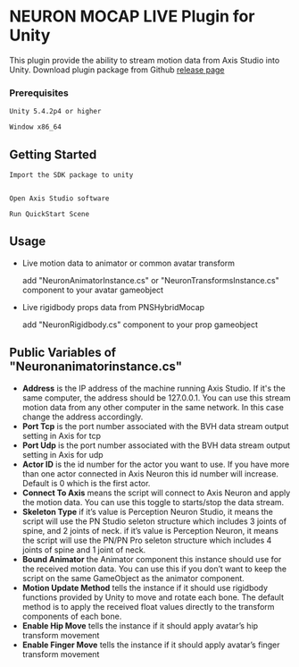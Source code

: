 # NEURON MOCAP LIVE Plugin for Unity
 
This plugin provide the ability to stream motion data from Axis Studio into Unity.
Download plugin package from Github  [release page](https://github.com/pnmocap/Neuron_Mocap_Live_Unity/releases)

### Prerequisites
  
```
Unity 5.4.2p4 or higher

Window x86_64
```
 
## Getting Started
 
```
Import the SDK package to unity


Open Axis Studio software

Run QuickStart Scene
```
 
## Usage

* Live motion data to animator or common avatar transform

  add "NeuronAnimatorInstance.cs" or "NeuronTransformsInstance.cs" component to your avatar gameobject
  
* Live  rigidbody props data from PNSHybridMocap

  add "NeuronRigidbody.cs" component to your prop gameobject


## Public Variables of "Neuronanimatorinstance.cs"

*	**Address** is the IP address of the machine running Axis Studio. If it's the same computer, the address should be 127.0.0.1. You can use this stream motion data from any other computer in the same network. In this case change the address accordingly.
*	**Port Tcp** is the port number associated with the BVH data stream output setting in Axis for tcp
*	**Port Udp** is the port number associated with the BVH data stream output setting in Axis for udp
*	**Actor ID** is the id number for the actor you want to use. If you have more than one actor connected in Axis Neuron this id number will increase. Default is 0 which is the first actor. 
*	**Connect To Axis** means the script will connect to Axis Neuron and apply the motion data. You can use this toggle to starts/stop the data stream.
*	**Skeleton Type** if it’s value is Perception Neuron Studio, it means the script will use the PN Studio seleton structure which includes 3 joints of spine, and 2 joints of neck. 
    if it’s value is Perception Neuron, it means the script will use the PN/PN Pro seleton structure which includes 4 joints of spine and 1 joint of neck.
*   **Bound Animator** the Animator component this instance should use for the received motion data. You can use this if you don’t want to keep the script on the same GameObject as the animator component.
*   **Motion Update Method** tells the instance if it should use rigidbody functions provided by Unity to move and rotate each bone. The default method is to apply the received float values directly to the transform components of each bone.
*   **Enable Hip Move** tells the instance if it should apply avatar’s hip transform movement
*   **Enable Finger Move** tells the instance if it should apply avatar’s finger transform movement
